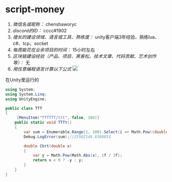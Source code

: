 # script-money

1. *微信名或昵称：* chenshaworyc
2. *discord的ID：* cccc#1902
3. *擅长的建设领域、语言或工具、熟练度：* unity客户端3年经验、熟练lua、c#、tcp、socket
4. *每周能花在业余项目的时间：* 15小时左右
5. *区块链建设经验（产品、项目、黑客松、技术文章、代码贡献、艺术创作等）：* 无
6. *用任意编程语言计算以下公式*
![](https://latex.codecogs.com/svg.image?\sum_{n=1}^{100}\left&space;(n^{3}-\sqrt[3]{n}&space;\right&space;))

在Unity里运行的
```C#
using System;
using System.Linq;
using UnityEngine;

public class TTT
{
     [MenuItem("TTTTTT/ttt", false, 104)]
    public static void TTTt()
    {
        var sum = Enumerable.Range(1, 100).Select(i => Math.Pow((double) i, 3) - Cbrt(i)).Sum();
        Debug.LogError(sum);//25502149.8360833

        double Cbrt(double x)
        {
            var y = Math.Pow(Math.Abs(x), 1f / 3f);
            return x < 0 ? -y : y;
        }
    }
}
```

